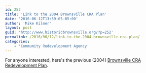 ```yaml
---
id: 252
title: 'Link to the 2004 Brownsville CRA Plan'
date: '2016-06-12T13:59:05-05:00'
author: 'Mike Kilmer'
layout: post
guid: 'http://www.historicbrownsville.org/?p=252'
permalink: /2016/06/12/link-to-the-2004-brownsville-cra-plan/
categories:
    - 'Community Redevelopment Agency'
---
```


For anyone interested, here's the previous (2004) <a href="http://www.myescambia.com/sites/myescambia.com/files/Brownsville%20Redevelopment%20Plan%20%26%20Design%20Manual%20%282004%29.pdf">Brownsville CRA Redevelopment Plan</a>.